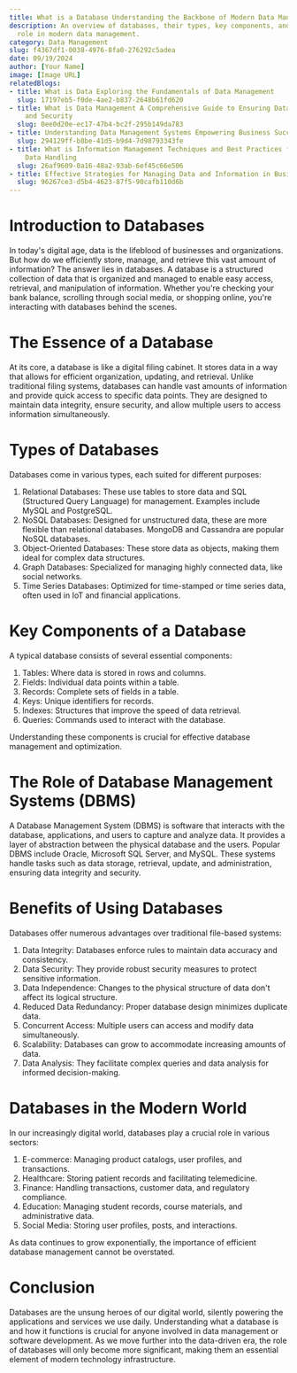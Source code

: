 ```yaml
---
title: What is a Database Understanding the Backbone of Modern Data Management
description: An overview of databases, their types, key components, and their essential
  role in modern data management.
category: Data Management
slug: f4367df1-0038-4976-8fa0-276292c5adea
date: 09/19/2024
author: [Your Name]
image: [Image URL]
relatedBlogs:
- title: What is Data Exploring the Fundamentals of Data Management
  slug: 17197eb5-f0de-4ae2-b837-2648b61fd620
- title: What is Data Management A Comprehensive Guide to Ensuring Data Integrity
    and Security
  slug: 0ee0d20e-ec17-47b4-bc2f-295b149da783
- title: Understanding Data Management Systems Empowering Business Success
  slug: 294129ff-b8be-41d5-b9d4-7d98793343fe
- title: What is Information Management Techniques and Best Practices for Effective
    Data Handling
  slug: 26af9609-0a16-48a2-93ab-6ef45c66e506
- title: Effective Strategies for Managing Data and Information in Business
  slug: 96267ce3-d5b4-4623-87f5-90cafb110d6b
---
```


# Introduction to Databases

In today's digital age, data is the lifeblood of businesses and organizations. But how do we efficiently store, manage, and retrieve this vast amount of information? The answer lies in databases. A database is a structured collection of data that is organized and managed to enable easy access, retrieval, and manipulation of information. Whether you're checking your bank balance, scrolling through social media, or shopping online, you're interacting with databases behind the scenes.

# The Essence of a Database

At its core, a database is like a digital filing cabinet. It stores data in a way that allows for efficient organization, updating, and retrieval. Unlike traditional filing systems, databases can handle vast amounts of information and provide quick access to specific data points. They are designed to maintain data integrity, ensure security, and allow multiple users to access information simultaneously.

# Types of Databases

Databases come in various types, each suited for different purposes:

1. Relational Databases: These use tables to store data and SQL (Structured Query Language) for management. Examples include MySQL and PostgreSQL.
2. NoSQL Databases: Designed for unstructured data, these are more flexible than relational databases. MongoDB and Cassandra are popular NoSQL databases.
3. Object-Oriented Databases: These store data as objects, making them ideal for complex data structures.
4. Graph Databases: Specialized for managing highly connected data, like social networks.
5. Time Series Databases: Optimized for time-stamped or time series data, often used in IoT and financial applications.

# Key Components of a Database

A typical database consists of several essential components:

1. Tables: Where data is stored in rows and columns.
2. Fields: Individual data points within a table.
3. Records: Complete sets of fields in a table.
4. Keys: Unique identifiers for records.
5. Indexes: Structures that improve the speed of data retrieval.
6. Queries: Commands used to interact with the database.

Understanding these components is crucial for effective database management and optimization.

# The Role of Database Management Systems (DBMS)

A Database Management System (DBMS) is software that interacts with the database, applications, and users to capture and analyze data. It provides a layer of abstraction between the physical database and the users. Popular DBMS include Oracle, Microsoft SQL Server, and MySQL. These systems handle tasks such as data storage, retrieval, update, and administration, ensuring data integrity and security.

# Benefits of Using Databases

Databases offer numerous advantages over traditional file-based systems:

1. Data Integrity: Databases enforce rules to maintain data accuracy and consistency.
2. Data Security: They provide robust security measures to protect sensitive information.
3. Data Independence: Changes to the physical structure of data don't affect its logical structure.
4. Reduced Data Redundancy: Proper database design minimizes duplicate data.
5. Concurrent Access: Multiple users can access and modify data simultaneously.
6. Scalability: Databases can grow to accommodate increasing amounts of data.
7. Data Analysis: They facilitate complex queries and data analysis for informed decision-making.

# Databases in the Modern World

In our increasingly digital world, databases play a crucial role in various sectors:

1. E-commerce: Managing product catalogs, user profiles, and transactions.
2. Healthcare: Storing patient records and facilitating telemedicine.
3. Finance: Handling transactions, customer data, and regulatory compliance.
4. Education: Managing student records, course materials, and administrative data.
5. Social Media: Storing user profiles, posts, and interactions.

As data continues to grow exponentially, the importance of efficient database management cannot be overstated.

# Conclusion

Databases are the unsung heroes of our digital world, silently powering the applications and services we use daily. Understanding what a database is and how it functions is crucial for anyone involved in data management or software development. As we move further into the data-driven era, the role of databases will only become more significant, making them an essential element of modern technology infrastructure.